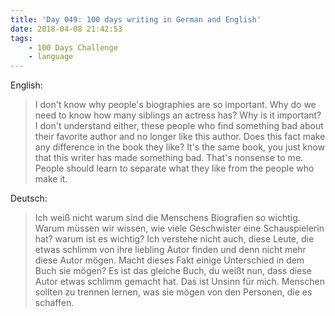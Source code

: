 ```yaml
---
title: 'Day 049: 100 days writing in German and English'
date: 2018-04-08 21:42:53
tags:
    - 100 Days Challenge
    - language
---
```

English:
> I don't know why people's biographies are so important. Why do we need to know how many siblings an actress has? Why is it important? I don't understand either, these people who find something bad about their favorite author and no longer like this author. Does this fact make any difference in the book they like? It's the same book, you just know that this writer has made something bad. That's nonsense to me. People should learn to separate what they like from the people who make it.

Deutsch:
> Ich weiß nicht warum sind die Menschens Biografien so wichtig. Warum müssen wir wissen, wie viele Geschwister eine Schauspielerin hat? warum ist es wichtig? Ich verstehe nicht auch, diese Leute, die etwas schlimm von ihre liebling Autor finden und denn nicht mehr diese Autor mögen. Macht dieses Fakt einige Unterschied in dem Buch sie mögen? Es ist das gleiche Buch, du weißt nun, dass diese Autor etwas schlimm gemacht hat. Das ist Unsinn für mich. Menschen sollten zu trennen lernen, was sie mögen von den Personen, die es schaffen.
